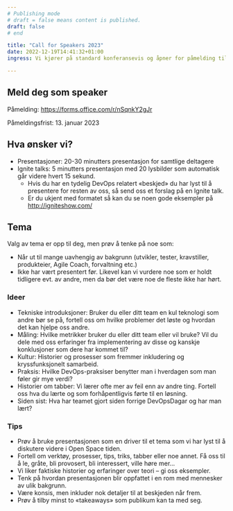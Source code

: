 ```yaml
---
# Publishing mode
# draft = false means content is published. 
draft: false
# end

title: "Call for Speakers 2023"
date: 2022-12-19T14:41:32+01:00
ingress: Vi kjører på standard konferansevis og åpner for påmelding til å holde innlegg på Digdir DevOpsDagar. Har du et tema du brenner for og vil dele, så ikke bli sittende på gjerde:)

---
```


## Meld deg som speaker
Påmelding: https://forms.office.com/r/nSqnkY2gJr 

Påmeldingsfrist: 13. januar 2023

## Hva ønsker vi?
* Presentasjoner: 20-30 minutters presentasjon for samtlige deltagere
* Ignite talks: 5 minutters presentasjon med 20 lysbilder som automatisk går videre hvert 15 sekund.
  * Hvis du har en tydelig DevOps relatert «beskjed» du har lyst til å presentere for resten av oss, så send oss et forslag på en Ignite talk.
  * Er du ukjent med formatet så kan du se noen gode eksempler på http://igniteshow.com/

## Tema
Valg av tema er opp til deg, men prøv å tenke på noe som:
* Når ut til mange uavhengig av bakgrunn (utvikler, tester, kravstiller, produkteier, Agile Coach, forvaltning etc.)
* Ikke har vært presentert før. Likevel kan vi vurdere noe som er holdt tidligere evt. av andre, men da bør det være noe de fleste ikke har hørt.

### Ideer
* Tekniske introduksjoner: Bruker du eller ditt team en kul teknologi som andre bør se på, fortell oss om hvilke problemer det løste og hvordan det kan hjelpe oss andre.
* Måling: Hvilke metrikker bruker du eller ditt team eller vil bruke? Vil du dele med oss erfaringer fra implementering av disse og kanskje konklusjoner som dere har kommet til?
* Kultur: Historier og prosesser som fremmer inkludering og kryssfunksjonelt samarbeid.
* Praksis: Hvilke DevOps-praksiser benytter man i hverdagen som man føler gir mye verdi?
* Historier om tabber: Vi lærer ofte mer av feil enn av andre ting. Fortell oss hva du lærte og som forhåpentligvis førte til en løsning.
* Siden sist: Hva har teamet gjort siden forrige DevOpsDagar og har man lært?

### Tips
* Prøv å bruke presentasjonen som en driver til et tema som vi har lyst til å diskutere videre i Open Space tiden.
* Fortell om verktøy, prosesser, tips, triks, tabber eller noe annet. Få oss til å le, gråte, bli provosert, bli interessert, ville høre mer…
* Vi liker faktiske historier og erfaringer over teori – gi oss eksempler.
* Tenk på hvordan presentasjonen blir oppfattet i en rom med mennesker av ulik bakgrunn.
* Være konsis, men inkluder nok detaljer til at beskjeden når frem.
* Prøv å tilby minst to «takeaways» som publikum kan ta med seg.
